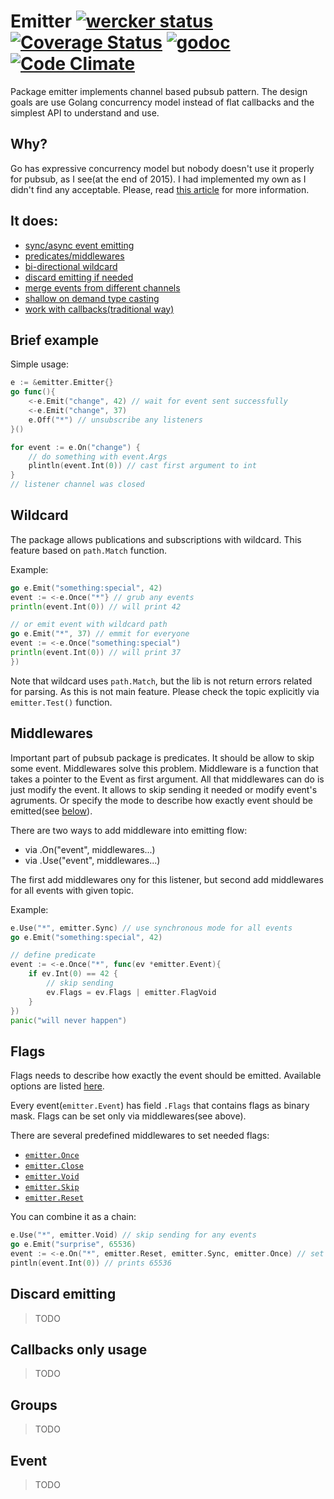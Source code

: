 # Emitter [![wercker status](https://app.wercker.com/status/e5a44746dc89b513ed28e8a18c5c05c2/s "wercker status")](https://app.wercker.com/project/bykey/e5a44746dc89b513ed28e8a18c5c05c2) [![Coverage Status](https://coveralls.io/repos/olebedev/emitter/badge.svg?branch=HEAD&service=github)](https://coveralls.io/github/olebedev/emitter?branch=HEAD) [![godoc](http://img.shields.io/badge/godoc-reference-blue.svg?style=flat)](https://godoc.org/github.com/olebedev/emitter) [![Code Climate](https://codeclimate.com/github/olebedev/emitter/badges/gpa.svg)](https://codeclimate.com/github/olebedev/emitter)

Package emitter implements channel based pubsub pattern. The design goals are use  Golang concurrency model instead of flat callbacks and the simplest API to understand and use.

## Why?
Go has expressive concurrency model but nobody doesn't use it properly for pubsub, as I see(at the end of 2015). I had implemented my own as I didn't find any acceptable. Please, read [this article](#) for more information.


## It does:

- [sync/async event emitting](#flags) 
- [predicates/middlewares](#middlewares)
- [bi-directional wildcard](#wildcard)
- [discard emitting if needed](#discard-emitting)
- [merge events from different channels](#groups)
- [shallow on demand type casting](#event)
- [work with callbacks(traditional way)](#middlewares)


## Brief example

Simple usage:
```go
e := &emitter.Emitter{}
go func(){
	<-e.Emit("change", 42) // wait for event sent successfully 
	<-e.Emit("change", 37)
	e.Off("*") // unsubscribe any listeners
}()

for event := e.On("change") {
	// do something with event.Args
	plintln(event.Int(0)) // cast first argument to int
}
// listener channel was closed
```

## Wildcard
The package allows publications and subscriptions with wildcard.  This feature based on `path.Match` function.

Example:

```go
go e.Emit("something:special", 42)
event := <-e.Once("*"} // grub any events
println(event.Int(0)) // will print 42

// or emit event with wildcard path
go e.Emit("*", 37) // emmit for everyone
event := <-e.Once("something:special")
println(event.Int(0)) // will print 37
})
```

Note that wildcard uses `path.Match`, but the lib is not return errors related for parsing. As this is not main feature. Please check the topic explicitly via `emitter.Test()` function.


## Middlewares
Important part of pubsub package is predicates. It should be allow to skip some event. Middlewares solve this problem. 
Middleware is a function that takes a pointer to the Event as first argument. All that middlewares can do is just modify the event. It allows to skip sending it needed or modify event's agruments. Or specify the mode to describe how exactly event should be emitted(see [below](#flags)).

There are two ways to add middleware into emitting flow:

- via .On("event", middlewares...)
- via .Use("event", middlewares...)

The first add middlewares ony for this listener, but second add middlewares for all events with given topic. 

Example:
```go
e.Use("*", emitter.Sync) // use synchronous mode for all events
go e.Emit("something:special", 42)

// define predicate
event := <-e.Once("*", func(ev *emitter.Event){
	if ev.Int(0) == 42 {
	    // skip sending
		ev.Flags = ev.Flags | emitter.FlagVoid
	}
})
panic("will never happen")
```


## Flags 
Flags needs to describe how exactly the event should be emitted. Available options are listed [here](https://godoc.org/github.com/olebedev/emitter#Flag).

Every event(`emitter.Event`) has field `.Flags` that contains flags as binary mask. 
Flags can be set only via middlewares(see above). 

There are several predefined middlewares to set needed flags:

- [`emitter.Once`](https://godoc.org/github.com/olebedev/emitter#Once)
- [`emitter.Close`](https://godoc.org/github.com/olebedev/emitter#Close)
- [`emitter.Void`](https://godoc.org/github.com/olebedev/emitter#Void)
- [`emitter.Skip`](https://godoc.org/github.com/olebedev/emitter#Skip)
- [`emitter.Reset`](https://godoc.org/github.com/olebedev/emitter#Reset)

You can combine it as a chain:
```go
e.Use("*", emitter.Void) // skip sending for any events
go e.Emit("surprise", 65536)
event := <-e.On("*", emitter.Reset, emitter.Sync, emitter.Once) // set custom fields for this listener
pintln(event.Int(0)) // prints 65536
```

## Discard emitting
> TODO

## Callbacks only usage
> TODO

## Groups
> TODO

## Event
> TODO
